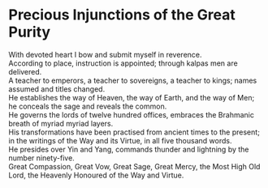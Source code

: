 # Precious Injunctions of the Great Purity

With devoted heart I bow and submit myself in reverence.  
According to place, instruction is appointed; through kalpas men are delivered.  
A teacher to emperors, a teacher to sovereigns, a teacher to kings; names assumed and titles changed.  
He establishes the way of Heaven, the way of Earth, and the way of Men; he conceals the sage and reveals the common.  
He governs the lords of twelve hundred offices, embraces the Brahmanic breath of myriad myriad layers.  
His transformations have been practised from ancient times to the present; in the writings of the Way and its Virtue, in all five thousand words.  
He presides over Yin and Yang, commands thunder and lightning by the number ninety-five.  
Great Compassion, Great Vow, Great Sage, Great Mercy, the Most High Old Lord, the Heavenly Honoured of the Way and Virtue.
